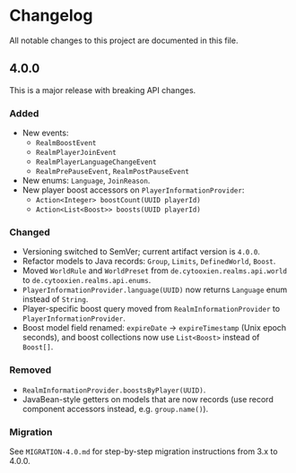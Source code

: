 # Changelog

All notable changes to this project are documented in this file.

## 4.0.0

This is a major release with breaking API changes.

### Added
- New events:
  - `RealmBoostEvent`
  - `RealmPlayerJoinEvent`
  - `RealmPlayerLanguageChangeEvent`
  - `RealmPrePauseEvent`, `RealmPostPauseEvent`
- New enums: `Language`, `JoinReason`.
- New player boost accessors on `PlayerInformationProvider`:
  - `Action<Integer> boostCount(UUID playerId)`
  - `Action<List<Boost>> boosts(UUID playerId)`

### Changed
- Versioning switched to SemVer; current artifact version is `4.0.0`.
- Refactor models to Java records: `Group`, `Limits`, `DefinedWorld`, `Boost`.
- Moved `WorldRule` and `WorldPreset` from `de.cytooxien.realms.api.world` to `de.cytooxien.realms.api.enums`.
- `PlayerInformationProvider.language(UUID)` now returns `Language` enum instead of `String`.
- Player-specific boost query moved from `RealmInformationProvider` to `PlayerInformationProvider`.
- Boost model field renamed: `expireDate` → `expireTimestamp` (Unix epoch seconds), and boost collections now use `List<Boost>` instead of `Boost[]`.

### Removed
- `RealmInformationProvider.boostsByPlayer(UUID)`.
- JavaBean-style getters on models that are now records (use record component accessors instead, e.g. `group.name()`).

### Migration
See `MIGRATION-4.0.md` for step-by-step migration instructions from 3.x to 4.0.0.
